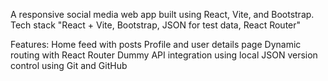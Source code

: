 A responsive social media web app built using React, Vite, and Bootstrap.
Tech stack "React + Vite, Bootstrap, JSON for test data, React Router"


Features:
Home feed with posts
Profile and user details page
Dynamic routing with React Router
Dummy API integration using local JSON
version control using Git and GitHub

